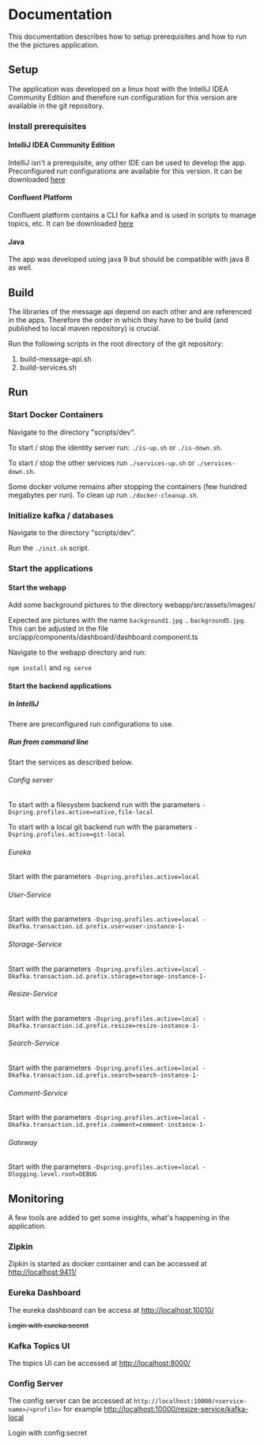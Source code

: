 # Documentation
This documentation describes how to setup prerequisites and how to run the the pictures 
application.

## Setup

The application was developed on a linux host with the IntelliJ IDEA Community Edition and therefore
run configuration for this version are available in the git repository. 

### Install prerequisites

#### IntelliJ IDEA Community Edition
IntelliJ isn't a prerequisite, any other IDE can be used to develop the app. 
Preconfigured run configurations are available for this version.
It can be downloaded [here](https://www.jetbrains.com/idea/download)

#### Confluent Platform
Confluent platform contains a CLI for kafka and is used in scripts to manage topics, etc.
It can be downloaded [here](https://docs.confluent.io/current/installation/installing_cp/rhel-centos.html)

#### Java
The app was developed using java 9 but should be compatible with java 8 as well.

## Build
The libraries of the message api depend on each other and are referenced in the apps.
Therefore the order in which they have to be build (and published to local maven repository) 
is crucial.

Run the following scripts in the root directory of the git repository:

1. build-message-api.sh
2. build-services.sh

## Run

### Start Docker Containers

Navigate to the directory "scripts/dev".

To start / stop the identity server run: `./is-up.sh` or `./is-down.sh`.

To start / stop the other services run `./services-up.sh` or `./services-down.sh`.

Some docker volume remains after stopping the containers (few hundred megabytes per run).
To clean up run `./docker-cleanup.sh`.

### Initialize kafka / databases

Navigate to the directory "scripts/dev".

Run the `./init.sh` script.

### Start the applications

#### Start the webapp
Add some background pictures to the directory webapp/src/assets/images/

Expected are pictures with the name `background1.jpg` .. `background5.jpg`.
This can be adjusted in the file src/app/components/dashboard/dashboard.component.ts

Navigate to the webapp directory and run:

`npm install` and `ng serve`

#### Start the backend applications

##### In IntelliJ

There are preconfigured run configurations to use.

##### Run from command line

Start the services as described below.

###### Config server
To start with a filesystem backend run with the parameters `-Dspring.profiles.active=native,file-local`

To start with a local git backend run with the parameters `-Dspring.profiles.active=git-local`

###### Eureka
Start with the parameters `-Dspring.profiles.active=local`

###### User-Service
Start with the parameters `-Dspring.profiles.active=local -Dkafka.transaction.id.prefix.user=user-instance-1-`

###### Storage-Service
Start with the parameters `-Dspring.profiles.active=local -Dkafka.transaction.id.prefix.storage=storage-instance-1-`

###### Resize-Service
Start with the parameters `-Dspring.profiles.active=local -Dkafka.transaction.id.prefix.resize=resize-instance-1-`

###### Search-Service
Start with the parameters `-Dspring.profiles.active=local -Dkafka.transaction.id.prefix.search=search-instance-1-`

###### Comment-Service
Start with the parameters `-Dspring.profiles.active=local -Dkafka.transaction.id.prefix.comment=comment-instance-1-`

###### Gateway
Start with the parameters `-Dspring.profiles.active=local -Dlogging.level.root=DEBUG`

## Monitoring
A few tools are added to get some insights, what's happening in the application.

### Zipkin
Zipkin is started as docker container and can be accessed at [http://localhost:9411/](http://localhost:9411/)

### Eureka Dashboard
The eureka dashboard can be access at [http://localhost:10010/](http://localhost:10010/)

~~Login with eureka:secret~~

### Kafka Topics UI
The topics UI can be accessed at [http://localhost:8000/](http://localhost:8000/)

### Config Server
The config server can be accessed at `http://localhost:10000/<service-name>/<profile>`
for example [http://localhost:10000/resize-service/kafka-local](http://localhost:10000/resize-service/kafka-local)

Login with config:secret
